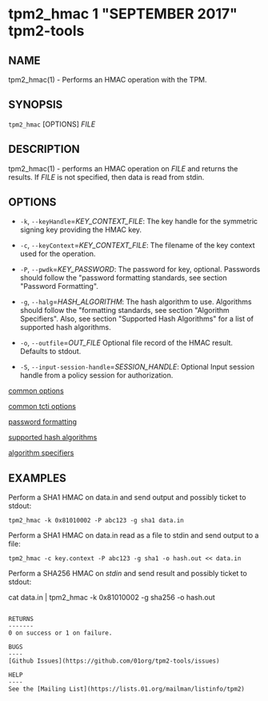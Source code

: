 tpm2_hmac 1 "SEPTEMBER 2017" tpm2-tools
==================================================

NAME
----

tpm2_hmac(1) - Performs an HMAC operation with the TPM.

SYNOPSIS
--------

`tpm2_hmac` [OPTIONS] _FILE_

DESCRIPTION
-----------

tpm2_hmac(1) - performs an HMAC operation on _FILE_ and returns the results. If
_FILE_ is not specified, then data is read from stdin.

OPTIONS
-------

 * `-k`, `--keyHandle`=_KEY\_CONTEXT\_FILE_:
    The key handle for the symmetric signing key providing the HMAC key.

  * `-c`, `--keyContext`=_KEY\_CONTEXT\_FILE_:
    The filename of the key context used for the operation.

  * `-P`, `--pwdk`=_KEY\_PASSWORD_:
    The password for key, optional. Passwords should follow the
    "password formatting standards, see section "Password Formatting".

  * `-g`, `--halg`=_HASH\_ALGORITHM_:
    The hash algorithm to use.
    Algorithms should follow the "formatting standards, see section
    "Algorithm Specifiers".
    Also, see section "Supported Hash Algorithms" for a list of supported hash
    algorithms.

  * `-o`, `--outfile`=_OUT\_FILE_
    Optional file record of the HMAC result. Defaults to stdout.

  * `-S`, `--input-session-handle`=_SESSION\_HANDLE_:
    Optional Input session handle from a policy session for authorization.

[common options](common/options.md)

[common tcti options](common/tcti.md)

[password formatting](common/password.md)

[supported hash algorithms](common/hash.md)

[algorithm specifiers](common/alg.md)

EXAMPLES
--------
Perform a SHA1 HMAC on data.in and send output and possibly ticket to stdout:

```
tpm2_hmac -k 0x81010002 -P abc123 -g sha1 data.in
```

Perform a SHA1 HMAC on data.in read as a file to stdin and send output to a file:
```
tpm2_hmac -c key.context -P abc123 -g sha1 -o hash.out << data.in
```
Perform a SHA256 HMAC on _stdin_ and send result and possibly ticket to stdout:

cat data.in | tpm2_hmac -k 0x81010002 -g sha256 -o hash.out
```

RETURNS
-------
0 on success or 1 on failure.

BUGS
----
[Github Issues](https://github.com/01org/tpm2-tools/issues)

HELP
----
See the [Mailing List](https://lists.01.org/mailman/listinfo/tpm2)